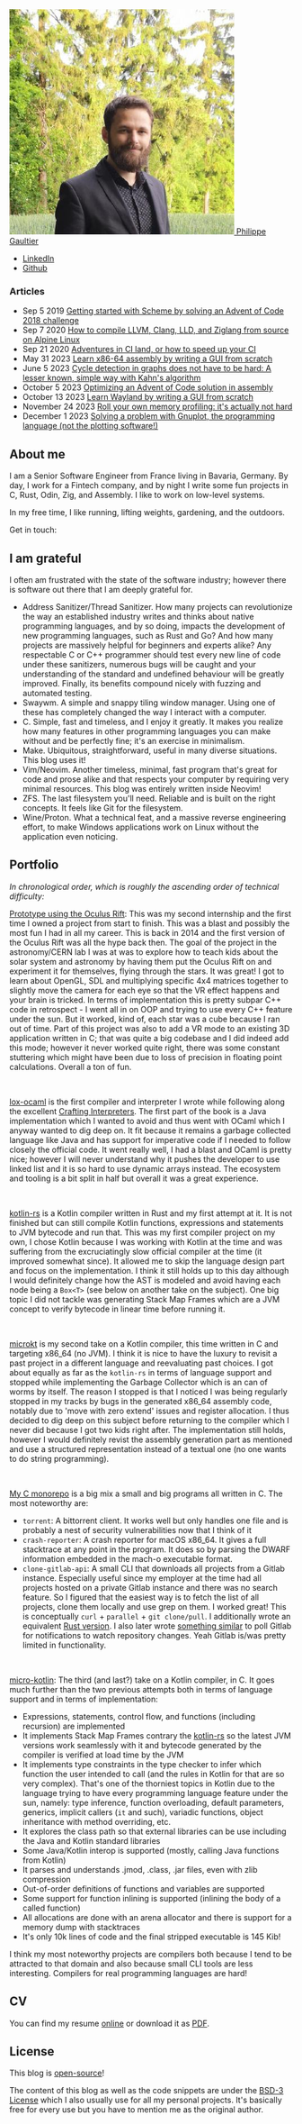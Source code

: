 <link rel="stylesheet" type="text/css" href="main.css">
<div id="banner">
    <a id="name" href="/blog"><img id="me" src="me.jpeg"/> Philippe Gaultier </a>
    <ul>
      <li>
      <a href="https://www.linkedin.com/in/philippegaultier/">LinkedIn</a>
      </li>
      <li>
        <a href="https://github.com/gaultier">Github</a>
      </li>
</div>

<div class="body">

<div class="articles">

### Articles

- <span class="date">Sep 5 2019</span> [Getting started with Scheme by solving an Advent of Code 2018 challenge](/blog/advent_of_code_2018_5.html)
- <span class="date">Sep 7 2020</span> [How to compile LLVM, Clang, LLD, and Ziglang from source on Alpine Linux](/blog/compile_ziglang_from_source_on_alpine_2020_9.html)
- <span class="date">Sep 21 2020</span> [Adventures in CI land, or how to speed up your CI](/blog/speed_up_your_ci.html)
- <span class="date">May 31 2023</span> [Learn x86-64 assembly by writing a GUI from scratch](/blog/x11_x64.html)
- <span class="date">June 5 2023</span> [Cycle detection in graphs does not have to be hard: A lesser known, simple way with Kahn's algorithm](/blog/kahns_algorithm.html)
- <span class="date">October 5 2023</span> [Optimizing an Advent of Code solution in assembly](/blog/advent_of_code_2018_5_revisited.html)
- <span class="date">October 13 2023</span> [Learn Wayland by writing a GUI from scratch](/blog/wayland_from_scratch.html)
- <span class="date">November 24 2023</span> [Roll your own memory profiling: it's actually not hard](/blog/roll_your_own_memory_profiling.html)
- <span class="date">December 1 2023</span> [Solving a problem with Gnuplot, the programming language (not the plotting software!)](/blog/gnuplot_lang.html)

</div>

## About me

I am a Senior Software Engineer from France living in Bavaria, Germany. By day, I work for a Fintech company, and by night I write some fun projects in C, Rust, Odin, Zig, and Assembly. I like to work on low-level systems.

In my free time, I like running, lifting weights, gardening, and the outdoors.

Get in touch:


## I am grateful

I often am frustrated with the state of the software industry; however there is software out there that I am deeply grateful for.

- Address Sanitizer/Thread Sanitizer. How many projects can revolutionize the way an established industry writes and thinks about native programming languages, and by so doing, impacts the development of new programming languages, such as Rust and Go? And how many projects are massively helpful for beginners and experts alike? Any respectable C or C++ programmer should test every new line of code under these sanitizers, numerous bugs will be caught and your understanding of the standard and undefined behaviour will be greatly improved. Finally, its benefits compound nicely with fuzzing and automated testing.
- Swaywm. A simple and snappy tiling window manager. Using one of these has completely changed the way I interact with a computer.
- C. Simple, fast and timeless, and I enjoy it greatly. It makes you realize how many features in other programming languages you can make without and be perfectly fine; it's an exercise in minimalism.
- Make. Ubiquitous, straightforward, useful in many diverse situations. This blog uses it!
- Vim/Neovim. Another timeless, minimal, fast program that's great for code and prose alike and that respects your computer by requiring very minimal resources. This blog was entirely written inside Neovim!
- ZFS. The last filesystem you'll need. Reliable and is built on the right concepts. It feels like Git for the filesystem.
- Wine/Proton. What a technical feat, and a massive reverse engineering effort, to make Windows applications work on Linux without the application even noticing.


## Portfolio

*In chronological order, which is roughly the ascending order of technical difficulty:*

[Prototype using the Oculus Rift](https://github.com/gaultier/Simulation_Stars_OpenGL): This was my second internship and the first time I owned a project from start to finish. This was a blast and possibly the most fun I had in all my career. This is back in 2014 and the first version of the Oculus Rift was all the hype back then. The goal of the project in the astronomy/CERN lab I was at was to explore how to teach kids about the solar system and astronomy by having them put the Oculus Rift on and experiment it for themselves, flying through the stars. It was great! I got to learn about OpenGL, SDL and multiplying specific 4x4 matrices together to slightly move the camera for each eye so that the VR effect happens and your brain is tricked.
In terms of implementation this is pretty subpar C++ code in retrospect - I went all in on OOP and trying to use every C++ feature under the sun. But it worked, kind of, each star was a cube because I ran out of time.
Part of this project was also to add a VR mode to an existing 3D application written in C; that was quite a big codebase and I did indeed add this mode; however it never worked quite right, there was some constant stuttering which might have been due to loss of precision in floating point calculations. 
Overall a ton of fun.

<br/>

[lox-ocaml](https://github.com/gaultier/lox-ocaml) is the first compiler and interpreter I wrote while following along the excellent [Crafting Interpreters](http://craftinginterpreters.com/the-lox-language.html). The first part of the book is a Java implementation which I wanted to avoid and thus went with OCaml which I anyway wanted to dig deep on. It fit because it remains a garbage collected language like Java and has support for imperative code if I needed to follow closely the official code. It went really well, I had a blast and OCaml is pretty nice; however I will never understand why it pushes the developer to use linked list and it is so hard to use dynamic arrays instead. The ecosystem and tooling is a bit split in half but overall it was a great experience.

<br/>

[kotlin-rs](https://github.com/gaultier/kotlin-rs) is a Kotlin compiler written in Rust and my first attempt at it. It is not finished but can still compile Kotlin functions, expressions and statements to JVM bytecode and run that.
This was my first compiler project on my own, I chose Kotlin because I was working with Kotlin at the time and was suffering from the excruciatingly slow official compiler at the time (it improved somewhat since). It allowed me to skip the language design part and focus on the implementation.
I think it still holds up to this day although I would definitely change how the AST is modeled and avoid having each node being a `Box<T>` (see below on another take on the subject). One big topic I did not tackle was generating Stack Map Frames which are a JVM concept to verify bytecode in linear time before running it.

<br/>

[microkt](https://github.com/gaultier/microkt) is my second take on a Kotlin compiler, this time written in C and targeting x86_64 (no JVM). I think it is nice to have the luxury to revisit a past project in a different language and reevaluating past choices. I got about equally as far as the `kotlin-rs` in terms of language support and stopped while implementing the Garbage Collector which is an can of worms by itself. The reason I stopped is that I noticed I was being regularly stopped in my tracks by bugs in the generated x86_64 assembly code, notably due to 'move with zero extend' issues and register allocation. I thus decided to dig deep on this subject before returning to the compiler which I never did because I got two kids right after.
The implementation still holds, however I would definitely revist the assembly generation part as mentioned and use a structured representation instead of a textual one (no one wants to do string programming).

<br/>

[My C monorepo](https://github.com/gaultier/c) is a big mix a small and big programs all written in C. The most noteworthy are:
- `torrent`: A bittorrent client. It works well but only handles one file and is probably a nest of security vulnerabilities now that I think of it
- `crash-reporter`: A crash reporter for macOS x86_64. It gives a full stacktrace at any point in the program. It does so by parsing the DWARF information embedded in the  mach-o executable format.
- `clone-gitlab-api`: A small CLI that downloads all projects from a Gitlab instance. Especially useful since my employer at the time had all projects hosted on a private Gitlab instance and there was no search feature. So I figured that the easiest way is to fetch the list of all projects, clone them locally and use grep on them. I worked great! This is conceptually `curl` + `parallel` + `git clone/pull`. I additionally wrote an equivalent [Rust version](https://github.com/gaultier/gitlab-clone-all). I also later wrote [something similar](https://github.com/gaultier/gitlab-events) to poll Gitlab for notifications to watch repository changes. Yeah Gitlab is/was pretty limited in functionality.

<br/>

[micro-kotlin](https://github.com/gaultier/micro-kotlin): The third (and last?) take on a Kotlin compiler, in C. It goes much further than the two previous attempts both in terms of language support and in terms of implementation:
- Expressions, statements, control flow, and functions (including recursion) are implemented
- It implements Stack Map Frames contrary the [kotlin-rs](https://github.com/gaultier/kotlin-rs) so the latest JVM versions work seamlessly with it and bytecode generated by the compiler is verified at load time by the JVM
- It implements type constraints in the type checker to infer which function the user intended to call (and the rules in Kotlin for that are so very complex). That's one of the thorniest topics in Kotlin due to the language trying to have every programming language feature under the sun, namely: type inference, function overloading, default parameters, generics, implicit callers (`it` and such), variadic functions, object inheritance with method overriding, etc.
- It explores the class path so that external libraries can be use including the Java and Kotlin standard libraries
- Some Java/Kotlin interop is supported (mostly, calling Java functions from Kotlin)
- It parses and understands .jmod, .class, .jar files, even with zlib compression
- Out-of-order definitions of functions and variables are supported
- Some support for function inlining is supported (inlining the body of a called function)
- All allocations are done with an arena allocator and there is support for a memory dump with stacktraces
- It's only 10k lines of code and the final stripped executable is 145 Kib!


I think my most noteworthy projects are compilers both because I tend to be attracted to that domain and also because small CLI tools are less interesting. Compilers for real programming languages are hard!

## CV

You can find my resume [online](https://gaultier.github.io/resume/resume)
or download it as [PDF](https://github.com/gaultier/resume/raw/master/Philippe_Gaultier_resume_en.pdf).

## License

This blog is [open-source](https://github.com/gaultier/blog)!

The content of this blog as well as the code snippets are under the [BSD-3 License](https://en.wikipedia.org/wiki/BSD_licenses) which I also usually use for all my personal projects. It's basically free for every use but you have to mention me as the original author.



</div>
